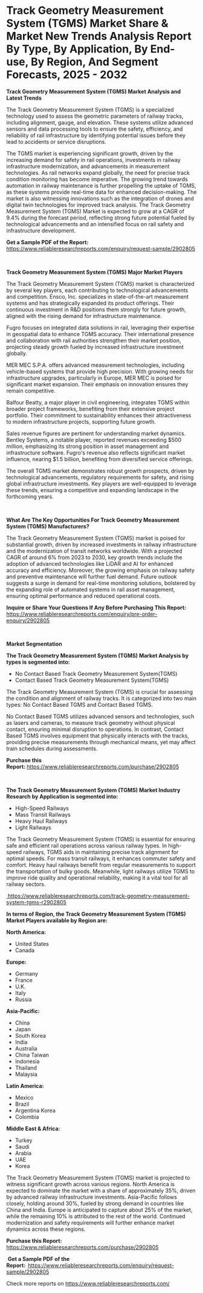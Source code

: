 <p><h1>Track Geometry Measurement System (TGMS) Market Share & Market New Trends Analysis Report By Type, By Application, By End-use, By Region, And Segment Forecasts, 2025 - 2032</h1></p><p><strong>Track Geometry Measurement System (TGMS) Market Analysis and Latest Trends</strong></p>
<p><p>The Track Geometry Measurement System (TGMS) is a specialized technology used to assess the geometric parameters of railway tracks, including alignment, gauge, and elevation. These systems utilize advanced sensors and data processing tools to ensure the safety, efficiency, and reliability of rail infrastructure by identifying potential issues before they lead to accidents or service disruptions.</p><p>The TGMS market is experiencing significant growth, driven by the increasing demand for safety in rail operations, investments in railway infrastructure modernization, and advancements in measurement technologies. As rail networks expand globally, the need for precise track condition monitoring has become imperative. The growing trend towards automation in railway maintenance is further propelling the uptake of TGMS, as these systems provide real-time data for enhanced decision-making. The market is also witnessing innovations such as the integration of drones and digital twin technologies for improved track analysis. The Track Geometry Measurement System (TGMS) Market is expected to grow at a CAGR of 9.4% during the forecast period, reflecting strong future potential fueled by technological advancements and an intensified focus on rail safety and infrastructure development.</p></p>
<p><strong>Get a Sample PDF of the Report:&nbsp;</strong> <a href="https://www.reliableresearchreports.com/enquiry/request-sample/2902805?utm_campaign=2224&utm_medium=2&utm_source=Github&utm_content=ia&utm_term=11032025&utm_id=track-geometry-measurement-system-tgms">https://www.reliableresearchreports.com/enquiry/request-sample/2902805</a></p>
<p>&nbsp;</p>
<p><strong>Track Geometry Measurement System (TGMS) Major Market Players</strong></p>
<p><p>The Track Geometry Measurement System (TGMS) market is characterized by several key players, each contributing to technological advancements and competition. Ensco, Inc. specializes in state-of-the-art measurement systems and has strategically expanded its product offerings. Their continuous investment in R&D positions them strongly for future growth, aligned with the rising demand for infrastructure maintenance.</p><p>Fugro focuses on integrated data solutions in rail, leveraging their expertise in geospatial data to enhance TGMS accuracy. Their international presence and collaboration with rail authorities strengthen their market position, projecting steady growth fueled by increased infrastructure investment globally.</p><p>MER MEC S.P.A. offers advanced measurement technologies, including vehicle-based systems that provide high precision. With growing needs for infrastructure upgrades, particularly in Europe, MER MEC is poised for significant market expansion. Their emphasis on innovation ensures they remain competitive.</p><p>Balfour Beatty, a major player in civil engineering, integrates TGMS within broader project frameworks, benefiting from their extensive project portfolio. Their commitment to sustainability enhances their attractiveness to modern infrastructure projects, supporting future growth.</p><p>Sales revenue figures are pertinent for understanding market dynamics. Bentley Systems, a notable player, reported revenues exceeding $500 million, emphasizing its strong position in asset management and infrastructure software. Fugro's revenue also reflects significant market influence, nearing $1.5 billion, benefiting from diversified service offerings.</p><p>The overall TGMS market demonstrates robust growth prospects, driven by technological advancements, regulatory requirements for safety, and rising global infrastructure investments. Key players are well-equipped to leverage these trends, ensuring a competitive and expanding landscape in the forthcoming years.</p></p>
<p>&nbsp;</p>
<p><strong>What Are The Key Opportunities For Track Geometry Measurement System (TGMS) Manufacturers?</strong></p>
<p><p>The Track Geometry Measurement System (TGMS) market is poised for substantial growth, driven by increased investments in railway infrastructure and the modernization of transit networks worldwide. With a projected CAGR of around 6% from 2023 to 2030, key growth trends include the adoption of advanced technologies like LiDAR and AI for enhanced accuracy and efficiency. Moreover, the growing emphasis on railway safety and preventive maintenance will further fuel demand. Future outlook suggests a surge in demand for real-time monitoring solutions, bolstered by the expanding role of automated systems in rail asset management, ensuring optimal performance and reduced operational costs.</p></p>
<p><strong>Inquire or Share Your Questions If Any Before Purchasing This Report:</strong> <a href="https://www.reliableresearchreports.com/enquiry/pre-order-enquiry/2902805?utm_campaign=2224&utm_medium=2&utm_source=Github&utm_content=ia&utm_term=11032025&utm_id=track-geometry-measurement-system-tgms">https://www.reliableresearchreports.com/enquiry/pre-order-enquiry/2902805</a></p>
<p>&nbsp;</p>
<p><strong>Market Segmentation</strong></p>
<p><strong>The Track Geometry Measurement System (TGMS) Market Analysis by types is segmented into:</strong></p>
<p><ul><li>No Contact Based Track Geometry Measurement System(TGMS)</li><li>Contact Based Track Geometry Measurement System(TGMS)</li></ul></p>
<p><p>The Track Geometry Measurement System (TGMS) is crucial for assessing the condition and alignment of railway tracks. It is categorized into two main types: No Contact Based TGMS and Contact Based TGMS. </p><p>No Contact Based TGMS utilizes advanced sensors and technologies, such as lasers and cameras, to measure track geometry without physical contact, ensuring minimal disruption to operations. In contrast, Contact Based TGMS involves equipment that physically interacts with the tracks, providing precise measurements through mechanical means, yet may affect train schedules during assessments.</p></p>
<p><strong>Purchase this Report:&nbsp;</strong><a href="https://www.reliableresearchreports.com/purchase/2902805?utm_campaign=2224&utm_medium=2&utm_source=Github&utm_content=ia&utm_term=11032025&utm_id=track-geometry-measurement-system-tgms">https://www.reliableresearchreports.com/purchase/2902805</a></p>
<p>&nbsp;</p>
<p><strong>The Track Geometry Measurement System (TGMS) Market Industry Research by Application is segmented into:</strong></p>
<p><ul><li>High-Speed Railways</li><li>Mass Transit Railways</li><li>Heavy Haul Railways</li><li>Light Railways</li></ul></p>
<p><p>The Track Geometry Measurement System (TGMS) is essential for ensuring safe and efficient rail operations across various railway types. In high-speed railways, TGMS aids in maintaining precise track alignment for optimal speeds. For mass transit railways, it enhances commuter safety and comfort. Heavy haul railways benefit from regular measurements to support the transportation of bulky goods. Meanwhile, light railways utilize TGMS to improve ride quality and operational reliability, making it a vital tool for all railway sectors.</p></p>
<p><a href="https://www.reliableresearchreports.com/track-geometry-measurement-system-tgms-r2902805?utm_campaign=2224&utm_medium=2&utm_source=Github&utm_content=ia&utm_term=11032025&utm_id=track-geometry-measurement-system-tgms">&nbsp;https://www.reliableresearchreports.com/track-geometry-measurement-system-tgms-r2902805</a></p>
<p><strong>In terms of Region, the Track Geometry Measurement System (TGMS) Market Players available by Region are:</strong></p>
<p>
    <p> <strong> North America: </strong>
        <ul>
            <li>United States</li>
            <li>Canada</li>
        </ul>
        </p> 
    <p> <strong> Europe: </strong>
        <ul>
            <li>Germany</li>
            <li>France</li>
            <li>U.K.</li>
            <li>Italy</li>
            <li>Russia</li>
        </ul>
        </p> 
    <p> <strong> Asia-Pacific: </strong>
        <ul>
            <li>China</li>
            <li>Japan</li>
            <li>South Korea</li>
            <li>India</li>
            <li>Australia</li>
            <li>China Taiwan</li>
            <li>Indonesia</li>
            <li>Thailand</li>
            <li>Malaysia</li>
        </ul>
        </p> 
    <p> <strong> Latin America: </strong>
        <ul>
            <li>Mexico</li>
            <li>Brazil</li>
            <li>Argentina Korea</li>
            <li>Colombia</li>
        </ul>
        </p> 
    <p> <strong> Middle East & Africa: </strong>
        <ul>
            <li>Turkey</li>
            <li>Saudi</li>
            <li>Arabia</li>
            <li>UAE</li>
            <li>Korea</li>
        </ul>
    </p>
    </p>
<p><p>The Track Geometry Measurement System (TGMS) market is projected to witness significant growth across various regions. North America is expected to dominate the market with a share of approximately 35%, driven by advanced railway infrastructure investments. Asia-Pacific follows closely, holding around 30%, fueled by strong demand in countries like China and India. Europe is anticipated to capture about 25% of the market, while the remaining 10% is attributed to the rest of the world. Continued modernization and safety requirements will further enhance market dynamics across these regions.</p></p>
<p><strong>Purchase this Report: </strong><a href="https://www.reliableresearchreports.com/purchase/2902805?utm_campaign=2224&utm_medium=2&utm_source=Github&utm_content=ia&utm_term=11032025&utm_id=track-geometry-measurement-system-tgms">https://www.reliableresearchreports.com/purchase/2902805</a></p>
<p>&nbsp;<strong>Get a Sample PDF of the Report:&nbsp;&nbsp;</strong><a href="https://www.reliableresearchreports.com/enquiry/request-sample/2902805?utm_campaign=2224&utm_medium=2&utm_source=Github&utm_content=ia&utm_term=11032025&utm_id=track-geometry-measurement-system-tgms">https://www.reliableresearchreports.com/enquiry/request-sample/2902805</a></p>
<p><strong></strong></p>
<p>Check more reports on <a href="https://www.reliableresearchreports.com/?utm_campaign=2224&utm_medium=2&utm_source=Github&utm_content=ia&utm_term=11032025&utm_id=track-geometry-measurement-system-tgms">https://www.reliableresearchreports.com/</a></p>